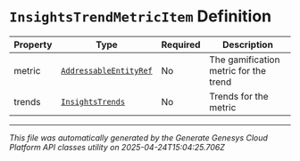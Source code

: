 # `InsightsTrendMetricItem` Definition

| Property | Type | Required | Description |
|----------|------|----------|-------------|
| metric | [`AddressableEntityRef`](addressableentityref-definition.md) | No | The gamification metric for the trend |
| trends | [`InsightsTrends`](insightstrends-definition.md) | No | Trends for the metric |

---

*This file was automatically generated by the Generate Genesys Cloud Platform API classes utility on 2025-04-24T15:04:25.706Z*